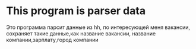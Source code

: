 # This program is parser data


  Это программа парсит данные из hh, по интересующей меня вакансии, сохраняет такие данные,как название вакансии, название компании,зарплату,город компании
